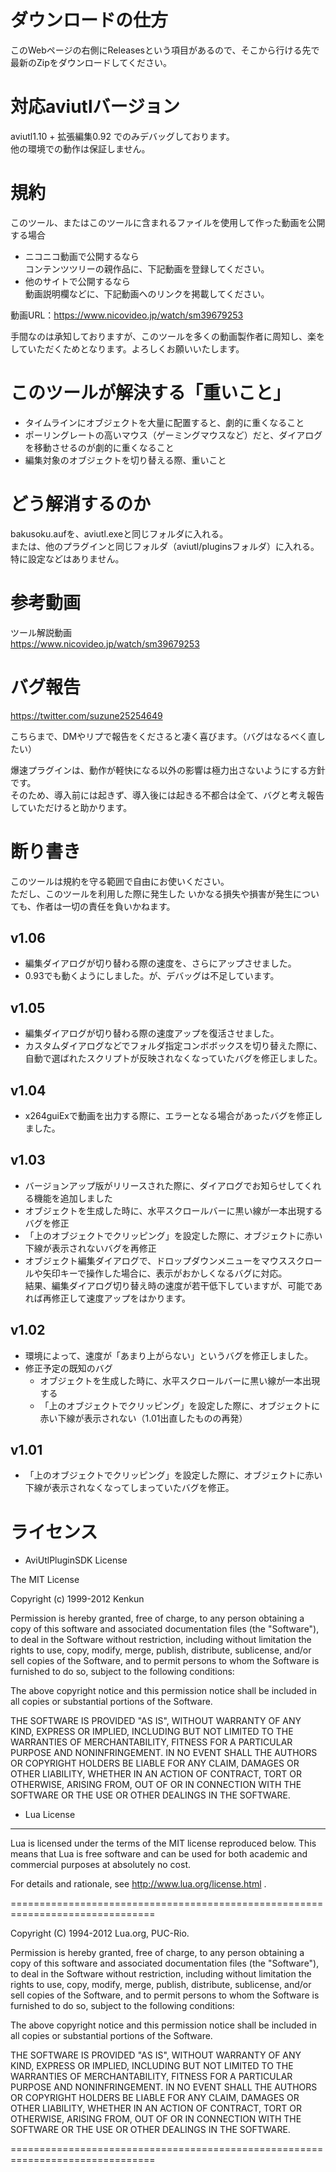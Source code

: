 # ダウンロードの仕方
このWebページの右側にReleasesという項目があるので、そこから行ける先で最新のZipをダウンロードしてください。

# 対応aviutlバージョン
aviutl1.10 + 拡張編集0.92 でのみデバッグしております。  
他の環境での動作は保証しません。

# 規約
このツール、またはこのツールに含まれるファイルを使用して作った動画を公開する場合
* ニコニコ動画で公開するなら  
コンテンツツリーの親作品に、下記動画を登録してください。  
* 他のサイトで公開するなら  
動画説明欄などに、下記動画へのリンクを掲載してください。

動画URL：https://www.nicovideo.jp/watch/sm39679253

手間なのは承知しておりますが、このツールを多くの動画製作者に周知し、楽をしていただくためとなります。よろしくお願いいたします。

# このツールが解決する「重いこと」
* タイムラインにオブジェクトを大量に配置すると、劇的に重くなること
* ポーリングレートの高いマウス（ゲーミングマウスなど）だと、ダイアログを移動させるのが劇的に重くなること
* 編集対象のオブジェクトを切り替える際、重いこと

# どう解消するのか
bakusoku.aufを、aviutl.exeと同じフォルダに入れる。  
または、他のプラグインと同じフォルダ（aviutl/pluginsフォルダ）に入れる。  
特に設定などはありません。

# 参考動画
ツール解説動画  
https://www.nicovideo.jp/watch/sm39679253

# バグ報告
https://twitter.com/suzune25254649

こちらまで、DMやリプで報告をくださると凄く喜びます。（バグはなるべく直したい）

爆速プラグインは、動作が軽快になる以外の影響は極力出さないようにする方針です。  
そのため、導入前には起きず、導入後には起きる不都合は全て、バグと考え報告していただけると助かります。

# 断り書き
このツールは規約を守る範囲で自由にお使いください。  
ただし、このツールを利用した際に発生した いかなる損失や損害が発生についても、作者は一切の責任を負いかねます。

## v1.06
- 編集ダイアログが切り替わる際の速度を、さらにアップさせました。
- 0.93でも動くようにしました。が、デバッグは不足しています。

## v1.05
- 編集ダイアログが切り替わる際の速度アップを復活させました。
- カスタムダイアログなどでフォルダ指定コンボボックスを切り替えた際に、自動で選ばれたスクリプトが反映されなくなっていたバグを修正しました。

## v1.04
- x264guiExで動画を出力する際に、エラーとなる場合があったバグを修正しました。

## v1.03
- バージョンアップ版がリリースされた際に、ダイアログでお知らせしてくれる機能を追加しました
- オブジェクトを生成した時に、水平スクロールバーに黒い線が一本出現するバグを修正
- 「上のオブジェクトでクリッピング」を設定した際に、オブジェクトに赤い下線が表示されないバグを再修正
- オブジェクト編集ダイアログで、ドロップダウンメニューをマウススクロールや矢印キーで操作した場合に、表示がおかしくなるバグに対応。  
結果、編集ダイアログ切り替え時の速度が若干低下していますが、可能であれば再修正して速度アップをはかります。

## v1.02
- 環境によって、速度が「あまり上がらない」というバグを修正しました。
- 修正予定の既知のバグ
    - オブジェクトを生成した時に、水平スクロールバーに黒い線が一本出現する
    - 「上のオブジェクトでクリッピング」を設定した際に、オブジェクトに赤い下線が表示されない（1.01出直したものの再発）

## v1.01
- 「上のオブジェクトでクリッピング」を設定した際に、オブジェクトに赤い下線が表示されなくなってしまっていたバグを修正。

# ライセンス
* AviUtlPluginSDK License

The MIT License

Copyright (c) 1999-2012 Kenkun

Permission is hereby granted, free of charge, to any person obtaining a copy
of this software and associated documentation files (the "Software"), to deal
in the Software without restriction, including without limitation the rights
to use, copy, modify, merge, publish, distribute, sublicense, and/or sell
copies of the Software, and to permit persons to whom the Software is
furnished to do so, subject to the following conditions:

The above copyright notice and this permission notice shall be included in
all copies or substantial portions of the Software.

THE SOFTWARE IS PROVIDED "AS IS", WITHOUT WARRANTY OF ANY KIND, EXPRESS OR
IMPLIED, INCLUDING BUT NOT LIMITED TO THE WARRANTIES OF MERCHANTABILITY,
FITNESS FOR A PARTICULAR PURPOSE AND NONINFRINGEMENT. IN NO EVENT SHALL THE
AUTHORS OR COPYRIGHT HOLDERS BE LIABLE FOR ANY CLAIM, DAMAGES OR OTHER
LIABILITY, WHETHER IN AN ACTION OF CONTRACT, TORT OR OTHERWISE, ARISING FROM,
OUT OF OR IN CONNECTION WITH THE SOFTWARE OR THE USE OR OTHER DEALINGS IN
THE SOFTWARE.

* Lua License
-----------

Lua is licensed under the terms of the MIT license reproduced below.
This means that Lua is free software and can be used for both academic
and commercial purposes at absolutely no cost.

For details and rationale, see http://www.lua.org/license.html .

===============================================================================

Copyright (C) 1994-2012 Lua.org, PUC-Rio.

Permission is hereby granted, free of charge, to any person obtaining a copy
of this software and associated documentation files (the "Software"), to deal
in the Software without restriction, including without limitation the rights
to use, copy, modify, merge, publish, distribute, sublicense, and/or sell
copies of the Software, and to permit persons to whom the Software is
furnished to do so, subject to the following conditions:

The above copyright notice and this permission notice shall be included in
all copies or substantial portions of the Software.

THE SOFTWARE IS PROVIDED "AS IS", WITHOUT WARRANTY OF ANY KIND, EXPRESS OR
IMPLIED, INCLUDING BUT NOT LIMITED TO THE WARRANTIES OF MERCHANTABILITY,
FITNESS FOR A PARTICULAR PURPOSE AND NONINFRINGEMENT.  IN NO EVENT SHALL THE
AUTHORS OR COPYRIGHT HOLDERS BE LIABLE FOR ANY CLAIM, DAMAGES OR OTHER
LIABILITY, WHETHER IN AN ACTION OF CONTRACT, TORT OR OTHERWISE, ARISING FROM,
OUT OF OR IN CONNECTION WITH THE SOFTWARE OR THE USE OR OTHER DEALINGS IN
THE SOFTWARE.

===============================================================================
